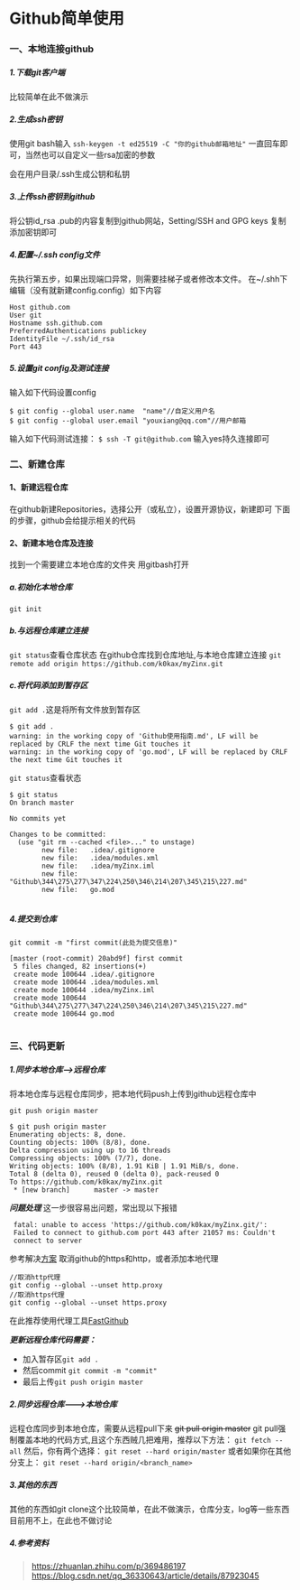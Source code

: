 # Github简单使用

### 一、本地连接github
##### 1.下载git客户端
比较简单在此不做演示
##### 2.生成ssh密钥
使用git  bash输入
`ssh-keygen -t ed25519 -C "你的github邮箱地址"`
一直回车即可，当然也可以自定义一些rsa加密的参数

会在用户目录/.ssh生成公钥和私钥
##### 3.上传ssh密钥到github
将公钥id_rsa .pub的内容复制到github网站，Setting/SSH and GPG keys 复制添加密钥即可
##### 4.配置~/.ssh config文件
先执行第五步，如果出现端口异常，则需要挂梯子或者修改本文件。
在~/.shh下编辑（没有就新建config.config）如下内容
```config
Host github.com
User git
Hostname ssh.github.com
PreferredAuthentications publickey
IdentityFile ~/.ssh/id_rsa
Port 443
```
##### 5.设置git config及测试连接
输入如下代码设置config
```git
$ git config --global user.name  "name"//自定义用户名
$ git config --global user.email "youxiang@qq.com"//用户邮箱

```
输入如下代码测试连接：
`$ ssh -T git@github.com`
输入yes持久连接即可

### 二、新建仓库

#### 1、新建远程仓库
在github新建Repositories，选择公开（或私立），设置开源协议，新建即可
下面的步骤，github会给提示相关的代码

#### 2、新建本地仓库及连接
找到一个需要建立本地仓库的文件夹
用gitbash打开
##### a.初始化本地仓库
`git init`
##### b.与远程仓库建立连接
`git status`查看仓库状态
在github仓库找到仓库地址,与本地仓库建立连接
`git remote add origin https://github.com/k0kax/myZinx.git`
##### c.将代码添加到暂存区
`git add .`这是将所有文件放到暂存区
```git
$ git add .
warning: in the working copy of 'Github使用指南.md', LF will be replaced by CRLF the next time Git touches it
warning: in the working copy of 'go.mod', LF will be replaced by CRLF the next time Git touches it
```

`git status`查看状态
```git
$ git status
On branch master

No commits yet

Changes to be committed:
  (use "git rm --cached <file>..." to unstage)
        new file:   .idea/.gitignore
        new file:   .idea/modules.xml
        new file:   .idea/myZinx.iml
        new file:   "Github\344\275\277\347\224\250\346\214\207\345\215\227.md"
        new file:   go.mod


```

##### 4.提交到仓库
`git commit -m "first commit(此处为提交信息)"`
```git
[master (root-commit) 20abd9f] first commit
 5 files changed, 82 insertions(+)
 create mode 100644 .idea/.gitignore
 create mode 100644 .idea/modules.xml
 create mode 100644 .idea/myZinx.iml
 create mode 100644 "Github\344\275\277\347\224\250\346\214\207\345\215\227.md"
 create mode 100644 go.mod


```



### 三、代码更新

##### 1.同步本地仓库-->远程仓库

将本地仓库与远程仓库同步，把本地代码push上传到github远程仓库中
````git
git push origin master
````

```git
$ git push origin master
Enumerating objects: 8, done.
Counting objects: 100% (8/8), done.
Delta compression using up to 16 threads
Compressing objects: 100% (7/7), done.
Writing objects: 100% (8/8), 1.91 KiB | 1.91 MiB/s, done.
Total 8 (delta 0), reused 0 (delta 0), pack-reused 0
To https://github.com/k0kax/myZinx.git
 * [new branch]      master -> master
```
***问题处理***
这一步很容易出问题，常出现以下报错
```git
 fatal: unable to access 'https://github.com/k0kax/myZinx.git/': 
 Failed to connect to github.com port 443 after 21057 ms: Couldn't 
 connect to server
```
参考解决[方案](https://blog.csdn.net/good_good_xiu/article/details/118567249)
取消github的https和http，或者添加本地代理
```git
//取消http代理
git config --global --unset http.proxy
//取消https代理 
git config --global --unset https.proxy
```
在此推荐使用代理工具[FastGithub](https://github.com/dotnetcore/FastGithub)


***更新远程仓库代码需要：***
* 加入暂存区`git add .`
* 然后commit `git commit -m "commit"`
* 最后上传`git push origin master`


##### 2.同步远程仓库--->本地仓库
远程仓库同步到本地仓库，需要从远程pull下来
~~git pull origin master~~ git pull强制覆盖本地的代码方式,且这个东西贼几把难用，推荐以下方法：
`git fetch --all`
然后，你有两个选择：
`git reset --hard origin/master`
或者如果你在其他分支上：
`git reset --hard origin/<branch_name>`


##### 3.其他的东西
其他的东西如git clone这个比较简单，在此不做演示，仓库分支，log等一些东西目前用不上，在此也不做讨论

##### 4.参考资料
> https://zhuanlan.zhihu.com/p/369486197     
> https://blog.csdn.net/qq_36330643/article/details/87923045


